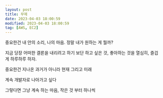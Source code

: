 ```yaml
---
layout: post
title: 무제
date: 2023-04-03 18:00:59
modified: 2023-04-03 18:00:59
tag: [AWS, EC2]
---
```


중요한건 내 안의 소리, 나의 마음.
정말 내가 원하는 게 뭘까?

지금 당장 어떠한 결론을 내리려고 하기 보단
하고 싶은 것, 좋아하는 것을 열심히, 즐겁게 하루하루 하자.

중요한건 지나온 과거가 아니라 현재 그리고 미래

계속 개발자로 나아가고 싶다

그렇다면 그냥 계속 하는 마음, 작은 것 부터 하나씩
